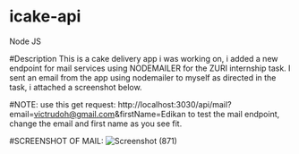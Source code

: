 # icake-api
Node JS

#Description
This is a cake delivery app i was working on, i added a new endpoint for mail services using NODEMAILER for the ZURI internship task.
I sent an email from the app using nodemailer to myself as directed in the task, i attached a screenshot below.

#NOTE:
use this get request: http://localhost:3030/api/mail?email=victrudoh@gmail.com&firstName=Edikan to test the mail endpoint, change the email and first name as you see fit.

#SCREENSHOT OF MAIL:
![Screenshot (871)](https://user-images.githubusercontent.com/62844539/181914238-dc7602ba-2863-4ecd-9f27-00782fecfdeb.png)
